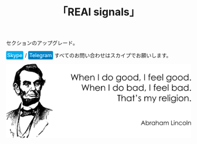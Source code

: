 ﻿---
layout: post-ea

group: コピーする
title: 「REAl signals」
meta: REAl signals。

logo: real_signals.svg
og: img/og-real-signals.jpg

order: 1

category: ea

lang: jp
ref: real_signals
---

セクションのアップグレード。

<a href="skype:chutkoy89?call" target="_blank"><span style="background-color:#00aff0; color:white; padding:3px; border-radius: 3px">Skype</span></a> / <a href="https://t.me/chutkoy" target="_blank"><span style="background-color:#0088cc; color:white; padding:3px; border-radius: 3px">Telegram</span></a> すべてのお問い合わせはスカイプでお願いします。</a>

<a data-fancybox="gallery" href="/img/programming/Lincoln.png"><img src="/img/programming/Lincoln.png" alt=""></a>
